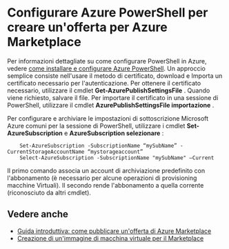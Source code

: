 <properties
   pageTitle="Configurare PowerShell per creare una macchina virtuale per il Marketplace | Microsoft Azure"
   description="Istruzioni per la configurazione di PowerShell Azure e usarla come un processo facoltativo flusso per creare macchine Virtuali immagini per distribuire e vendono su Azure Marketplace"
   services="marketplace-publishing"
   documentationCenter=""
   authors="HannibalSII"
   manager="hascipio"
   editor=""/>

<tags
   ms.service="marketplace"
   ms.devlang="na"
   ms.topic="article"
   ms.tgt_pltfrm="na"
   ms.workload="na"
   ms.date="02/04/2016"
   ms.author="hascipio"/>

# <a name="set-up-azure-powershell-to-create-an-offer-for-the-azure-marketplace"></a>Configurare Azure PowerShell per creare un'offerta per Azure Marketplace
Per informazioni dettagliate su come configurare PowerShell in Azure, vedere [come installare e configurare Azure PowerShell](../powershell-install-configure.md). Un approccio semplice consiste nell'usare il metodo di certificato, download e Importa un certificato necessario per l'autenticazione. Per ottenere il certificato necessario, utilizzare il cmdlet **Get-AzurePublishSettingsFile** . Quando viene richiesto, salvare il file. Per importare il certificato in una sessione di PowerShell, utilizzare il cmdlet **AzurePublishSettingsFile importazione** .

Per configurare e archiviare le impostazioni di sottoscrizione Microsoft Azure comuni per la sessione di PowerShell, utilizzare i cmdlet **Set-AzureSubscription** e **AzureSubscription selezionare** :

        Set-AzureSubscription -SubscriptionName “mySubName” -CurrentStorageAccountName “mystorageaccount”
        Select-AzureSubscription -SubscriptionName "mySubName" –Current

Il primo comando associa un account di archiviazione predefinito con l'abbonamento (è necessario per alcune operazioni di provisioning macchine Virtuali).  Il secondo rende l'abbonamento a quella corrente (riconosciuto da altri cmdlet).

## <a name="see-also"></a>Vedere anche
- [Guida introduttiva: come pubblicare un'offerta di Azure Marketplace](marketplace-publishing-getting-started.md)
- [Creazione di un'immagine di macchina virtuale per il Marketplace](marketplace-publishing-vm-image-creation.md)

